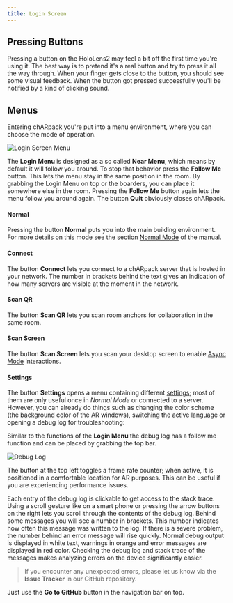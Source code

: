 ```yaml
---
title: Login Screen
---
```


## Pressing Buttons
Pressing a button on the HoloLens2 may feel a bit off the first time you're using it.
The best way is to pretend it's a real button and try to press it all the way through.
When your finger gets close to the button, you should see some visual feedback.
When the button got pressed successfully you'll be notified by a kind of clicking sound.


## Menus
Entering chARpack you're put into a menu environment, where you can choose the mode of operation.

<img src="/images/manual/login_menu.png" alt="Login Screen Menu" class="mx-auto max-w-md" />

The **Login Menu** is designed as a so called **Near Menu**, which means by default it will follow you around.
To stop that behavior press the **Follow Me** button.
This lets the menu stay in the same position in the room.
By grabbing the Login Menu on top or the boarders, you can place it somewhere else in the room.
Pressing the **Follow Me** button again lets the menu follow you around again.
The button **Quit** obviously closes chARpack.

#### Normal
Pressing the button **Normal** puts you into the main building environment.
For more details on this mode see the section [Normal Mode](/manual/1.1.0/02-normal_mode) of the manual.

#### Connect
The button **Connect** lets you connect to a chARpack server that is hosted in your network.
The number in brackets behind the text gives an indication of how many servers are visible at the moment in the network.

#### Scan QR
The button **Scan QR** lets you scan room anchors for collaboration in the same room.

#### Scan Screen
The button **Scan Screen** lets you scan your desktop screen to enable <a data-sveltekit-reload href="/manual/1.1.0/04-async_mode/00-general">Async Mode</a> interactions.

#### Settings
The button **Settings** opens a menu containing different <a data-sveltekit-reload href="/manual/1.1.0/02-normal_mode/02-settings">settings</a>; 
most of them are only useful once in *Normal Mode* or connected to a server.
However, you can already do things such as changing the color scheme (the background color of the AR windows), switching the active language or
opening a debug log for troubleshooting:

Similar to the functions of the **Login Menu** the debug log has a follow me function and can be placed by grabbing the top bar.

<img src="/images/manual/debug_log.png" alt="Debug Log" class="mx-auto max-w-sm" />

The button at the top left toggles a frame rate counter; when active, it is positioned in a comfortable location for AR purposes.
This can be useful if you are experiencing performance issues.

Each entry of the debug log is clickable to get access to the stack trace.
Using a scroll gesture like on a smart phone or pressing the arrow buttons on the right lets you scroll through the contents of the debug log.
Behind some messages you will see a number in brackets.
This number indicates how often this message was written to the log.
If there is a severe problem, the number behind an error message will rise quickly.
Normal debug output is displayed in white text, warnings in orange and error messages are displayed in red color.
Checking the debug log and stack trace of the messages makes analyzing errors on the device significantly easier.

> If you encounter any unexpected errors, please let us know via the **Issue Tracker** in our GitHub repository.

Just use the **Go to GitHub** button in the navigation bar on top.